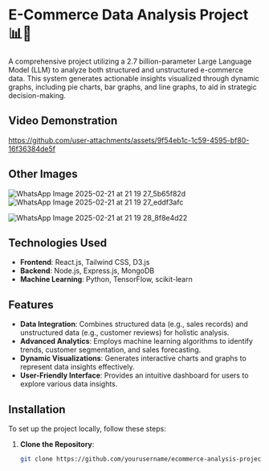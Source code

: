 # E-Commerce Data Analysis Project 📊🛒

A comprehensive project utilizing a 2.7 billion-parameter Large Language Model (LLM) to analyze both structured and unstructured e-commerce data. This system generates actionable insights visualized through dynamic graphs, including pie charts, bar graphs, and line graphs, to aid in strategic decision-making.

## Video Demonstration

https://github.com/user-attachments/assets/9f54eb1c-1c59-4595-bf80-16f36384de5f

## Other Images

![WhatsApp Image 2025-02-21 at 21 19 27_5b65f82d](https://github.com/user-attachments/assets/bd23f780-8ed8-4ae6-a7c9-e336cc7b73d7)   ![WhatsApp Image 2025-02-21 at 21 19 27_eddf3afc](https://github.com/user-attachments/assets/4cfb92e0-ede4-4c9b-b3e9-4ed83fc9dc21) 

![WhatsApp Image 2025-02-21 at 21 19 28_8f8e4d22](https://github.com/user-attachments/assets/0d546a21-dd17-4959-9fb6-82825746eab4)


## Technologies Used

- **Frontend**: React.js, Tailwind CSS, D3.js
- **Backend**: Node.js, Express.js, MongoDB
- **Machine Learning**: Python, TensorFlow, scikit-learn

## Features

- **Data Integration**: Combines structured data (e.g., sales records) and unstructured data (e.g., customer reviews) for holistic analysis.
- **Advanced Analytics**: Employs machine learning algorithms to identify trends, customer segmentation, and sales forecasting.
- **Dynamic Visualizations**: Generates interactive charts and graphs to represent data insights effectively.
- **User-Friendly Interface**: Provides an intuitive dashboard for users to explore various data insights.

## Installation

To set up the project locally, follow these steps:

1. **Clone the Repository**:
   ```bash
   git clone https://github.com/yourusername/ecommerce-analysis-project.git
